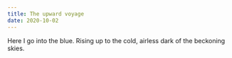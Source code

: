 ```yaml
---
title: The upward voyage
date: 2020-10-02
---
```


Here I go into the blue. Rising up to the cold, airless dark of the beckoning skies.
